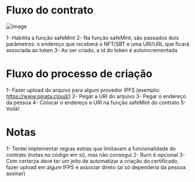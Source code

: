 # Fluxo do contrato

![image](https://user-images.githubusercontent.com/88160445/220696390-7eb62033-a096-4929-bc90-b6df36c65a45.png)


1- Habilita a função safeMint
2- Na função safeMint, são passados dois parâmetros: o endereço que receberá o NFT/SBT e uma URI/URL que ficará associada ao token
3- Ao ser criado, a id do token é autoincrementada

# Fluxo do processo de criação

1- Fazer upload do arquivo para algum provedor IPFS (exemplo: https://www.pinata.cloud/)
2- Pegar a URI do arquivo
3- Pegar o endereço da pessoa
4- Colocar o endereço e URI na função safeMint do contrato
5- Voilà!

# Notas

1- Tentei implementar regras extras que limitavam a funcionalidade do contrato (notas no código em si), mas não consegui
2- Burn é opcional
3- Com certerza deve ter um jeito de automatizar a criação do certificado, fazer upload em algum IFPS e associar direto (aí só dependeria da pessoa assinar)

